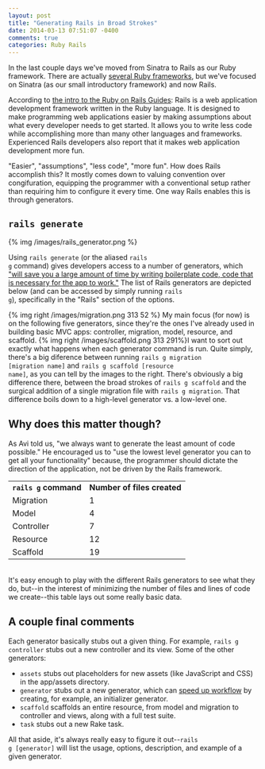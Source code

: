 ```yaml
---
layout: post
title: "Generating Rails in Broad Strokes"
date: 2014-03-13 07:51:07 -0400
comments: true
categories: Ruby Rails
---
```


In the last couple days we've moved from Sinatra to Rails as our Ruby framework. There are actually <a href="https://en.wikipedia.org/wiki/Comparison_of_web_application_frameworks#Ruby">several Ruby frameworks</a>, but we've focused on Sinatra (as our small introductory framework) and now Rails.

According to <a href="http://guides.rubyonrails.org/getting_started.html#what-is-rails-questionmark">the intro to the Ruby on Rails Guides</a>:
<quote>Rails is a web application development framework written in the Ruby language. It is designed to make programming web applications easier by making assumptions about what every developer needs to get started. It allows you to write less code while accomplishing more than many other languages and frameworks. Experienced Rails developers also report that it makes web application development more fun.</quote>

"Easier", "assumptions", "less code", "more fun". How does Rails accomplish this? It mostly comes down to valuing convention over congifuration, equipping the programmer with a conventional setup rather than requiring him to configure it every time. One way Rails enables this is through generators.

<!--more-->

<h2><code>rails generate</code></h2>
{% img /images/rails_generator.png %}

Using <code>rails generate</code> (or the aliased <code>rails g</code> command) gives developers access to a number of generators, which <a href="http://guides.rubyonrails.org/command_line.html#rails-generate">"will save you a large amount of time by writing boilerplate code, code that is necessary for the app to work."</a> The list of Rails generators are depicted below (and can be accessed by simply running <code>rails g</code>), specifically in the "Rails" section of the options.

{% img right /images/migration.png 313 52 %}
My main focus (for now) is on the following five generators, since they're the ones I've already used in building basic MVC apps: controller, migration, model, resource, and scaffold. {% img right /images/scaffold.png  313 291%}I want to sort out exactly what happens when each generator command is run. Quite simply, there's a big diference between running <code>rails g migration [migration name]</code> and <code>rails g scaffold [resource name]</code>, as you can tell by the images to the right. There's obviously a big difference there, between the broad strokes of <code>rails g scaffold</code> and the surgical addition of a single migration file with <code>rails g migration</code>. That difference boils down to a high-level generator vs. a low-level one.
<br>

<h2>Why does this matter though?</h2>
As Avi told us, "we always want to generate the least amount of code possible." He encouraged us to "use the lowest level generator you can to get all your functionality" because, the programmer should dictate the direction of the application, not be driven by the Rails framework.

<table width="400">
  <tr>
    <td><strong><code>rails g</code>  command</strong></td>
    <td><strong>Number of files created</strong></td>
  </tr>
  <tr>
    <td>Migration</td>
    <td>1</td>
  </tr>
  <tr>
    <td>Model</td>
    <td>4</td>
  </tr>
  <tr>
    <td>Controller</td>
    <td>7</td>
  </tr>
  <tr>
    <td>Resource</td>
    <td>12</td>
  </tr>
  <tr>
    <td>Scaffold</td>
    <td>19</td>
  </tr>
</table>
<br>
It's easy enough to play with the different Rails generators to see what they do, but--in the interest of minimizing the number of files and lines of code we create--this table lays out some really basic data.


<h2>A couple final comments</h2>
Each generator basically stubs out a given thing. For example, <code>rails g controller</code> stubs out a new controller and its view. Some of the other generators:
<ul>
  <li><code>assets</code> stubs out placeholders for new assets (like JavaScript and CSS) in the app/assets directory.</li>
  <li><code>generator</code> stubs out a new generator, which can <a href="http://guides.rubyonrails.org/generators.html">speed up workflow</a> by creating, for example, an initializer generator.</li>
  <li><code>scaffold</code> scaffolds an entire resource, from model and migration to controller and views, along with a full test suite.</li>
  <li><code>task</code> stubs out a new Rake task.</li>
</ul>

All that aside, it's always really easy to figure it out--<code>rails g [generator]</code> will list the usage, options, description, and example of a given generator.
  